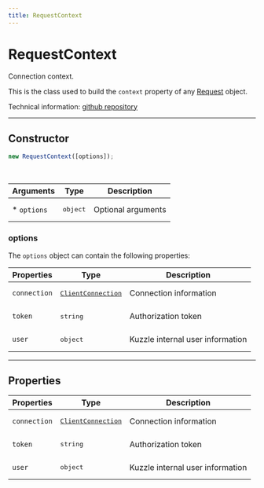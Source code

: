 ```yaml
---
title: RequestContext
---
```


# RequestContext

Connection context.

This is the class used to build the `context` property of any [Request](/core/1/protocols/context/request) object.

Technical information: [github repository](https://github.com/kuzzleio/kuzzle-common-objects/blob/master/README.md#modelsrequestcontext)

---

## Constructor

```js
new RequestContext([options]);
```

<br/>

| Arguments    | Type              | Description        |
| ------------ | ----------------- | ------------------ |
| \* `options` | <pre>object</pre> | Optional arguments |

### options

The `options` object can contain the following properties:

| Properties   | Type                                                                               | Description                      |
| ------------ | ---------------------------------------------------------------------------------- | -------------------------------- |
| `connection` | <pre><a href=/core/1/protocols/context/clientconnection>ClientConnection</a></pre> | Connection information           |
| `token`      | <pre>string</pre>                                                                  | Authorization token              |
| `user`       | <pre>object</pre>                                                                  | Kuzzle internal user information |

---

## Properties

| Properties   | Type                                                                               | Description                      |
| ------------ | ---------------------------------------------------------------------------------- | -------------------------------- |
| `connection` | <pre><a href=/core/1/protocols/context/clientconnection>ClientConnection</a></pre> | Connection information           |
| `token`      | <pre>string</pre>                                                                  | Authorization token              |
| `user`       | <pre>object</pre>                                                                  | Kuzzle internal user information |
